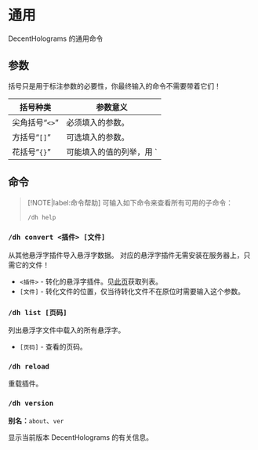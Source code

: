 # 通用
DecentHolograms 的通用命令

## 参数
括号只是用于标注参数的必要性，你最终输入的命令不需要带着它们！

|括号种类|参数意义|
|---|---|
|尖角括号“`<>`”|必须填入的参数。|
|方括号“`[]`”|可选填入的参数。|
|花括号“`{}`”|可能填入的值的列举，用 `|` 分隔。|

## 命令

> [!NOTE|label:命令帮助]
> 可输入如下命令来查看所有可用的子命令：
> ```
> /dh help
> ```

### `/dh convert <插件> [文件]`

从其他悬浮字插件导入悬浮字数据。
对应的悬浮字插件无需安装在服务器上，只需它的文件！

* `<插件>` - 转化的悬浮字插件。见[此页](general.compatibility.md)获取列表。
* `[文件]` - 转化文件的位置，仅当待转化文件不在原位时需要输入这个参数。

### `/dh list [页码]`

列出悬浮字文件中载入的所有悬浮字。

* `[页码]` - 查看的页码。

### `/dh reload`

重载插件。

### `/dh version`

**别名：**`about`、`ver`

显示当前版本 DecentHolograms 的有关信息。